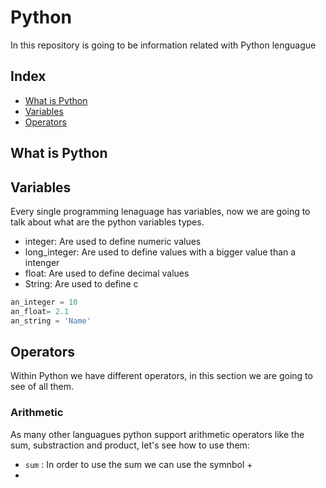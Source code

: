 # Python

In this repository is going to be information related with Python lenguague

## Index

* [What is Python](##What-is-Python)
* [Variables](#Variables)
* [Operators](#Operators)

## What is Python

## Variables

Every single programming lenaguage has variables, now we are going to talk about what are the python variables types.

* integer: Are used to define numeric values
* long_integer: Are used to define values with a bigger value than a intenger
* float: Are used to define decimal values
* String: Are used to define c

```python
an_integer = 10
an_float= 2.1
an_string = 'Name'
```

## Operators

Within Python we have different operators, in this section we are going to see of all them.

### Arithmetic

As many other languagues python support arithmetic operators like the sum, substraction and product, let's see how to use them:

- ```sum``` : In order to use the sum we can use the symnbol +
- 